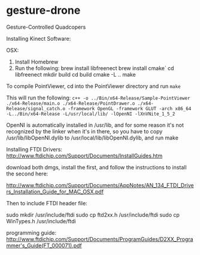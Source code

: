 gesture-drone
=============

Gesture-Controlled Quadcopers


Installing Kinect Software:

OSX:

1. Install Homebrew
2. Run the following:
    brew install libfreenect
    brew install cmake`
    cd libfreenect
    mkdir build
    cd build
    cmake -L ..
    make

To compile PointViewer, cd into the PointViewer directory and run `make`

This will run the following:
`c++ -o ../Bin/x64-Release/Sample-PointViewer ./x64-Release/main.o
./x64-Release/PointDrawer.o ./x64-Release/signal_catch.o -framework
OpenGL -framework GLUT -arch x86_64  -L../Bin/x64-Release
-L/usr/local/lib/ -lOpenNI -lXnVNite_1_5_2`

OpenNI is automatically installed in /usr/lib, and for some reason it's
not recognized by the linker when it's in there, so you have to copy
/usr/lib/libOpenNI.dylib to /usr/local/lib/libOpenNI.dylib, and run make





Installing FTDI Drivers:
http://www.ftdichip.com/Support/Documents/InstallGuides.htm

download both dmgs, install the first, and follow the instructions to
install the second here:

http://www.ftdichip.com/Support/Documents/AppNotes/AN_134_FTDI_Drivers_Installation_Guide_for_MAC_OSX.pdf

Then to include FTDI header file:

sudo mkdir /usr/include/ftdi
sudo cp ftd2xx.h /usr/include/ftdi
sudo cp WinTypes.h /usr/include/ftdi

programming guide:
http://www.ftdichip.com/Support/Documents/ProgramGuides/D2XX_Programmer's_Guide(FT_000071).pdf
